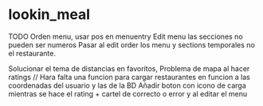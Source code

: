 # lookin_meal

TODO
Orden menu, usar pos en menuentry
Edit menu las secciones no pueden ser numeros
Pasar al edit order los menu y sections temporales no el restaurante.

Solucionar el tema de distancias en favoritos,
Problema de mapa al hacer ratings // Hara falta una funcion para cargar restaurantes en funcion a las coordenadas del usuario y las de la BD
Añadir boton con icono de carga mientras se hace el rating + cartel de correcto o error y al editar el menu


 
